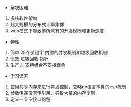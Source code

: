 
- 解决困难
1. 多核软件架构
2. 超大规模的分布式计算集群
3. web模式下导致前所未有的开发规模和更新速度

- 特性
1. 简单 25个关键字 内置的并发机制和垃圾回收机制
2. 高效 垃圾回收 指针
3. 生产力 支持组合不支持继承

- 学习误区
1. 使用共享内存来进行并发控制，忽略go语言本身的csp机制
2. 参数传递没有传引用，导致大量的内存复制
3. 定义一个空接口的包

